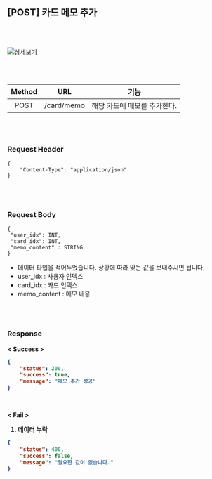 ## [POST] 카드 메모 추가

<br>
<br>

![상세보기](https://user-images.githubusercontent.com/55133871/87726504-1b2e6c00-c7fa-11ea-95eb-f8732bcededc.png)

<br>
<br>


| Method | URL             | 기능                |
| :------: | :-----------------------: | :------------------------------: | 
| POST   | /card/memo | 해당 카드에 메모를 추가한다. |

<br>
<br>


### Request Header

```
{
    "Content-Type": "application/json"
}
```

<br>
<br>


### Request Body
```
{
 "user_idx": INT,
 "card_idx": INT,
 "memo_content" : STRING
}
```
* 데이터 타입을 적어두었습니다. 상황에 따라 맞는 값을 보내주시면 됩니다.
* user_idx : 사용자 인덱스
* card_idx : 카드 인덱스
* memo_content : 메모 내용


<br>
<br>


### Response
<b> < Success >

```json
{
    "status": 200,
    "success": true,
    "message": "메모 추가 성공"
}
```
<br>

<b> < Fail >


1. 데이터 누락

```json
{
    "status": 400,
    "success": false,
    "message": "필요한 값이 없습니다."
}
```

